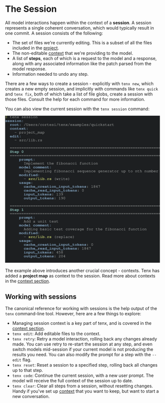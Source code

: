 # The Session

All model interactions happen within the context of a **session**. A session represents
a single coherent conversation, which would typically result in one commit. A session
consists of the following:

- The set of files we're currently editing. This is a subset of all the files
  included in the [project](./project.md).
- The non-editable [context](./context.md) that we're providing to the model.
- A list of **steps**, each of which is a request to the model and a response,
  along with any associated information like the patch parsed from the model
  response.
- Information needed to undo any step.

There are a few ways to create a session - explicitly with `tenx new`, which
creates a new empty session, and implicitly with commands like `tenx quick` and
`tenx fix`, both of which take a list of file globs, create a session with
those files. Consult the help for each command for more information.

You can also view the current session with the `tenx session` command:

<img src="examples/tenx_session.svg"/>

The example above introduces another crucial concept - contexts. Tenx has added
a **project map** as context to the session. Read more about contexts in the
[context section](./context.md).


## Working with sessions

The canonical reference for working with sessions is the help output of the
`tenx` command-line tool. However, here are a few things to explore:

- Managing session context is a key part of tenx, and is covered in the
  [context section](./context.md).
- `tenx edit`: Add editable files to the context.
- `tenx retry`: Retry a model interaction, rolling back any changes already
  made. You can use retry to re-start the session at any step, and even switch
  models mid-session if your current model is not producing the results you
  need. You can also modify the prompt for a step with the `--edit` flag.
- `tenx reset`: Reset a session to a specified step, rolling back all changes
  up to that step.
- `tenx code`: Continue the current session, with a new user prompt. The model
  will receive the full context of the session up to date.
- `tenx clear`: Clear all steps from a session, without resetting changes.
  Handy if you've set up [context](./context.md) that you want to keep, but
  want to start a new conversation.

